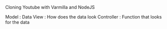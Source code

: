 Cloning Youtube with Varmilla and NodeJS

Model : Data
View : How does the data look
Controller : Function that looks for the data
